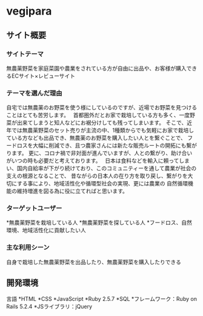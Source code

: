 # __vegipara__

## サイト概要

### サイトテーマ
無農薬野菜を家庭菜園や農業をされている方が自由に出品や、お客様が購入できるECサイト×レビューサイト

### テーマを選んだ理由
自宅では無農薬のお野菜を使う様にしているのですが、近場でお野菜を見つけることはとても苦労します。　
首都圏外だとお家で栽培している方も多く、一度野菜が出来てしまうと知人などにお裾分けしても残ってしまいます。
そこで、近年では無農薬野菜のセット売りが主流の中、1種類からでも気軽にお家で栽培している方なども出品でき、無農薬のお野菜を購入したい人とを繋ぐことで、
フードロスを大幅に削減でき、且つ農家さんには新たな販売ルートの開拓にも繋がります。
更に、コロナ禍で非対面が進んでいますが、人との繋がり、助け合いがいつの時も必要だと考えております。　
日本は食料などを輸入に頼ってしまい、国内自給率が下がり続けており、このコミュニティーを通して農業が社会の支えの根源となることで、
昔ながらの日本人の在り方を取り戻し、繋がりを大切にする事により、地域活性化や循環型社会の実現、更には農業の
自然循環機能の維持増進を図る為に役に立てればと思います。


### ターゲットユーザー
*無農薬野菜を栽培している人
*無農薬野菜を探している人
*フードロス、自然環境、地域活性化に貢献したい人

### 主な利用シーン
自身で栽培した無農薬野菜を出品したり、無農薬野菜を購入したりできる

## 開発環境
言語
*HTML
*CSS
*JavaScript
*Ruby 2.5.7
*SQL
*フレームワーク：Ruby on Rails 5.2.4
*JSライブラリ：jQuery

